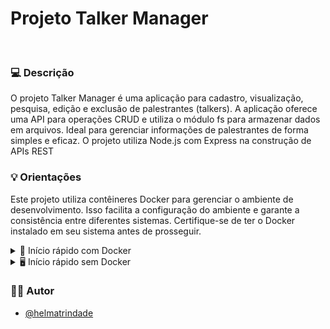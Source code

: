 # Projeto Talker Manager
<br>

### 💻 Descrição
O projeto Talker Manager é uma aplicação para cadastro, visualização, pesquisa, edição e exclusão de palestrantes (talkers). A aplicação oferece uma API para operações CRUD e utiliza o módulo fs para armazenar dados em arquivos. Ideal para gerenciar informações de palestrantes de forma simples e eficaz. O projeto utiliza Node.js com Express na construção de APIs REST
<br>

### 💡 Orientações
Este projeto utiliza contêineres Docker para gerenciar o ambiente de desenvolvimento. Isso facilita a configuração do ambiente e garante a consistência entre diferentes sistemas. Certifique-se de ter o Docker instalado em seu sistema antes de prosseguir.
<br>

<details>
<summary> 🐳 Início rápido com Docker</summary><br>

```bash
# em um terminal, inicie os containers
docker-compose up -d

# acesse o terminal do container inicie a aplicação
docker exec -it talker_manager bash
npm start
# ou para iniciar com live-reload
npm run dev

```
</details>

<details>
<summary>🖥️ Início rápido sem Docker</summary><br>

> Crie um arquivo `.env` na raiz do projeto seguindo o padrão do arquivo [`env.example`](./env.example) e o modifique de acordo com a necessidade.


```bash
# em um terminal, inicie a aplicação
npm install
env $(cat .env) npm start
# ou para iniciar com live-reload
env $(cat .env) npm run dev

```

</details>

### 🙋‍♀️  Autor

- [@helmatrindade](https://github.com/helmatrindade)
